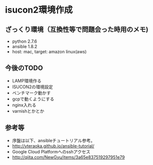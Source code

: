 # isucon2環境作成

## ざっくり環境（互換性等で問題会った時用のメモ)
-  python 2.7.6
-  ansible 1.8.2
-  host: mac, target: amazon linux(aws)


## 今後のTODO

-  LAMP環境作る
-  ISUCON2の環境設定
-  ベンチマーク動かす
-  gcpで動くようにする
-  nginx入れる
-  varnishとかとか


## 参考等

- 序盤は以下、ansibleチュートリアル参考。
- http://yteraoka.github.io/ansible-tutorial/
- Google Cloud Platformへのsshアクセス
- http://qiita.com/NewGyu/items/3a65e837519297951e79
